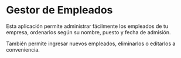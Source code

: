 # Gestor de Empleados

Esta aplicación permite administrar fácilmente los empleados de tu empresa, ordenarlos según su nombre, puesto y fecha de admisión.

También permite ingresar nuevos empleados, eliminarlos o editarlos a conveniencia.
